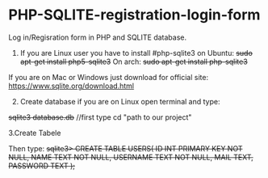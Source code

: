# PHP-SQLITE-registration-login-form
Log in/Regisration form in PHP and SQLITE database.

1. If you are Linux user you have to install  #php-sqlite3
on Ubuntu:
 ~~sudo apt-get install php5-sqlite3~~
On arch:
 ~~sudo apt-get install php-sqlite3~~

If you are on Mac or Windows just download for official site: https://www.sqlite.org/download.html

2. Create database
if you are on Linux open terminal and type:
 
~~sqlite3 database.db~~ //first type cd "path to our project"

3.Create Tabele

Then type:
~~sqlite3>  CREATE TABLE USERS(
   ID INT PRIMARY KEY     NOT NULL,
   NAME           TEXT    NOT NULL,
   USERNAME       TEXT     NOT NULL,
   MAIL           TEXT,
   PASSWORD       TEXT
);~~



 
